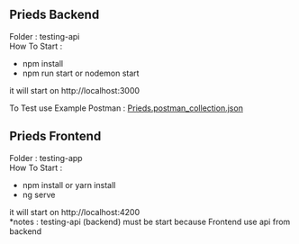 ## Prieds Backend
Folder : testing-api<br>
How To Start :
- npm install
- npm run start or nodemon start

it will start on http://localhost:3000

To Test use Example Postman : <a href="https://github.com/teddytkz/Prieds/blob/main/Prieds.postman_collection.json">Prieds.postman_collection.json</a>

## Prieds Frontend
Folder : testing-app<br>
How To Start :
- npm install or yarn install
- ng serve

it will start on http://localhost:4200 <br>
*notes : testing-api (backend) must be start because Frontend use api from backend
